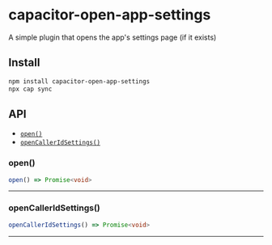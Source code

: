 # capacitor-open-app-settings

A simple plugin that opens the app's settings page (if it exists)

## Install

```bash
npm install capacitor-open-app-settings
npx cap sync
```

## API

<docgen-index>

- [`open()`](#open)
- [`openCallerIdSettings()`](#opencalleridsettings)

</docgen-index>

<docgen-api>
<!--Update the source file JSDoc comments and rerun docgen to update the docs below-->

### open()

```typescript
open() => Promise<void>
```

---

### openCallerIdSettings()

```typescript
openCallerIdSettings() => Promise<void>
```

---

</docgen-api>
